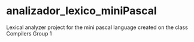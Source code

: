 # analizador_lexico_miniPascal
Lexical analyzer project for the mini pascal language created on the class Compilers Group 1
